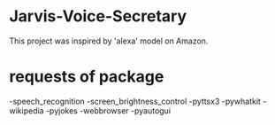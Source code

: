 # Jarvis-Voice-Secretary

This project was inspired by 'alexa' model on Amazon.


# requests of package

-speech_recognition
-screen_brightness_control
-pyttsx3
-pywhatkit
-wikipedia
-pyjokes
-webbrowser
-pyautogui
